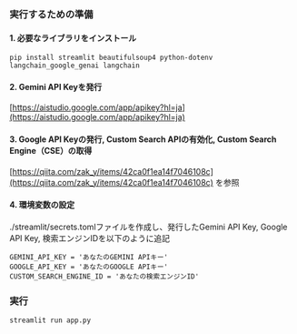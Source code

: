 ### 実行するための準備

#### 1. 必要なライブラリをインストール

```
pip install streamlit beautifulsoup4 python-dotenv langchain_google_genai langchain 
```

#### 2. Gemini API Keyを発行

[https://aistudio.google.com/app/apikey?hl=ja](https://aistudio.google.com/app/apikey?hl=ja)

#### 3. Google API Keyの発行, Custom Search APIの有効化, Custom Search Engine（CSE）の取得

[https://qiita.com/zak_y/items/42ca0f1ea14f7046108c](https://qiita.com/zak_y/items/42ca0f1ea14f7046108c) を参照

#### 4. 環境変数の設定

./streamlit/secrets.tomlファイルを作成し、発行したGemini API Key, Google API Key, 検索エンジンIDを以下のように追記

```
GEMINI_API_KEY = 'あなたのGEMINI APIキー'
GOOGLE_API_KEY = 'あなたのGOOGLE APIキー'
CUSTOM_SEARCH_ENGINE_ID = 'あなたの検索エンジンID'
```

### 実行

```
streamlit run app.py
```
